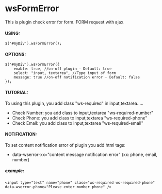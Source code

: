 # wsFormError
This is plugin check error for form. FORM request with ajax.

#### USING:
````
$('#myDiv').wsFormError();
````

#### OPTIONS:
```
$('#myDiv').wsFormError({
    enable: true, //on-off plugin - Default: true
    select: "input, textarea", //Type input of form
    message: true //on-off notification error - Default: false
});
```
#### TUTORIAL:
To using this plugin, you add class "ws-required" in input,textarea.....
- Check Number: you add class to input,textarea "ws-required-number"
- Check Phone: you add class to input,textarea "ws-required-phone"
- Check Email: you add class to input,textarea "ws-required-email"

#### NOTIFICATION:
To set content notification error of plugin you add html tags:
- data-wserror-xx="content message notification error" (xx: phone, email, number)

##### example:
```
<input type="text" name="phone" class="ws-required ws-required-phone" data-wserror-phone="Please enter number phone" />
```
